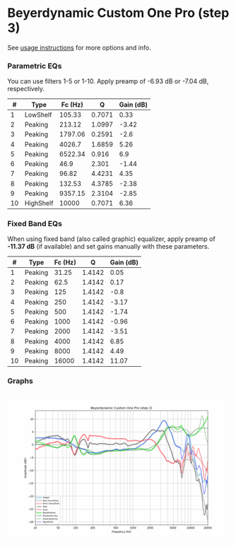# Beyerdynamic Custom One Pro (step 3)
See [usage instructions](https://github.com/jaakkopasanen/AutoEq#usage) for more options and info.

### Parametric EQs
You can use filters 1-5 or 1-10. Apply preamp of -6.93 dB or -7.04 dB, respectively.

|   # | Type      |   Fc (Hz) |      Q |   Gain (dB) |
|-----|-----------|-----------|--------|-------------|
|   1 | LowShelf  |    105.33 | 0.7071 |        0.33 |
|   2 | Peaking   |    213.12 | 1.0997 |       -3.42 |
|   3 | Peaking   |   1797.06 | 0.2591 |       -2.6  |
|   4 | Peaking   |   4026.7  | 1.6859 |        5.26 |
|   5 | Peaking   |   6522.34 | 0.916  |        6.9  |
|   6 | Peaking   |     46.9  | 2.301  |       -1.44 |
|   7 | Peaking   |     96.82 | 4.4231 |        4.35 |
|   8 | Peaking   |    132.53 | 4.3785 |       -2.38 |
|   9 | Peaking   |   9357.15 | 2.3104 |       -2.85 |
|  10 | HighShelf |  10000    | 0.7071 |        6.36 |

### Fixed Band EQs
When using fixed band (also called graphic) equalizer, apply preamp of **-11.37 dB** (if available) and set gains manually with these parameters.

|   # | Type    |   Fc (Hz) |      Q |   Gain (dB) |
|-----|---------|-----------|--------|-------------|
|   1 | Peaking |     31.25 | 1.4142 |        0.05 |
|   2 | Peaking |     62.5  | 1.4142 |        0.17 |
|   3 | Peaking |    125    | 1.4142 |       -0.8  |
|   4 | Peaking |    250    | 1.4142 |       -3.17 |
|   5 | Peaking |    500    | 1.4142 |       -1.74 |
|   6 | Peaking |   1000    | 1.4142 |       -0.96 |
|   7 | Peaking |   2000    | 1.4142 |       -3.51 |
|   8 | Peaking |   4000    | 1.4142 |        6.85 |
|   9 | Peaking |   8000    | 1.4142 |        4.49 |
|  10 | Peaking |  16000    | 1.4142 |       11.07 |

### Graphs
![](./Beyerdynamic%20Custom%20One%20Pro%20(step%203).png)
